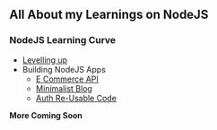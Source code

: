 ## All About my Learnings on NodeJS

### NodeJS Learning Curve
- [Levelling up](https://github.com/Nicanor008/10-Days-Of-NodeJS/tree/master/10DaysOfNodeJS)
- Building NodeJS Apps
    - [E Commerce API](https://github.com/Nicanor008/10-Days-Of-NodeJS/tree/master/ECommerce)
    - [Minimalist Blog](https://github.com/Nicanor008/10-Days-Of-NodeJS/tree/master/blog)
    - [Auth Re-Usable Code](https://github.com/Nicanor008/10-Days-Of-NodeJS/tree/master/Auth)

**More Coming Soon**
